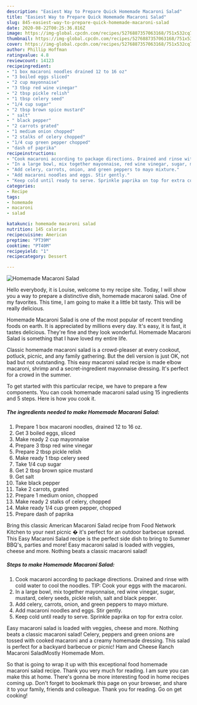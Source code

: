 ```yaml
---
description: "Easiest Way to Prepare Quick Homemade Macaroni Salad"
title: "Easiest Way to Prepare Quick Homemade Macaroni Salad"
slug: 845-easiest-way-to-prepare-quick-homemade-macaroni-salad
date: 2020-08-22T00:25:36.816Z
image: https://img-global.cpcdn.com/recipes/5276887357063168/751x532cq70/homemade-macaroni-salad-recipe-main-photo.jpg
thumbnail: https://img-global.cpcdn.com/recipes/5276887357063168/751x532cq70/homemade-macaroni-salad-recipe-main-photo.jpg
cover: https://img-global.cpcdn.com/recipes/5276887357063168/751x532cq70/homemade-macaroni-salad-recipe-main-photo.jpg
author: Phillip Hoffman
ratingvalue: 4.8
reviewcount: 14123
recipeingredient:
- "1 box macaroni noodles drained 12 to 16 oz"
- "3 boiled eggs sliced"
- "2 cup mayonnaise"
- "3 tbsp red wine vinegar"
- "2 tbsp pickle relish"
- "1 tbsp celery seed"
- "1/4 cup sugar"
- "2 tbsp brown spice mustard"
- " salt"
- " black pepper"
- "2 carrots grated"
- "1 medium onion chopped"
- "2 stalks of celery chopped"
- "1/4 cup green pepper chopped"
- "dash of paprika"
recipeinstructions:
- "Cook macaroni according to package directions. Drained and rinse with cold water to cool the noodles. TIP: Cook your eggs with the macaroni."
- "In a large bowl, mix together mayonnaise, red wine vinegar, sugar, mustard, celery seeds, pickle relish, salt and black pepper."
- "Add celery, carrots, onion, and green peppers to mayo mixture."
- "Add macaroni noodles and eggs. Stir gently."
- "Keep cold until ready to serve. Sprinkle paprika on top for extra color."
categories:
- Recipe
tags:
- homemade
- macaroni
- salad

katakunci: homemade macaroni salad 
nutrition: 145 calories
recipecuisine: American
preptime: "PT39M"
cooktime: "PT40M"
recipeyield: "1"
recipecategory: Dessert

---
```



![Homemade Macaroni Salad](https://img-global.cpcdn.com/recipes/5276887357063168/751x532cq70/homemade-macaroni-salad-recipe-main-photo.jpg)

Hello everybody, it is Louise, welcome to my recipe site. Today, I will show you a way to prepare a distinctive dish, homemade macaroni salad. One of my favorites. This time, I am going to make it a little bit tasty. This will be really delicious.

Homemade Macaroni Salad is one of the most popular of recent trending foods on earth. It is appreciated by millions every day. It's easy, it is fast, it tastes delicious. They're fine and they look wonderful. Homemade Macaroni Salad is something that I have loved my entire life.

Classic homemade macaroni salad is a crowd-pleaser at every cookout, potluck, picnic, and any family gathering. But the deli version is just OK, not bad but not outstanding. This easy macaroni salad recipe is made elbow macaroni, shrimp and a secret-ingredient mayonnaise dressing. It&#39;s perfect for a crowd in the summer.


To get started with this particular recipe, we have to prepare a few components. You can cook homemade macaroni salad using 15 ingredients and 5 steps. Here is how you cook it.

<!--inarticleads1-->

##### The ingredients needed to make Homemade Macaroni Salad:

1. Prepare 1 box macaroni noodles, drained 12 to 16 oz.
1. Get 3 boiled eggs, sliced
1. Make ready 2 cup mayonnaise
1. Prepare 3 tbsp red wine vinegar
1. Prepare 2 tbsp pickle relish
1. Make ready 1 tbsp celery seed
1. Take 1/4 cup sugar
1. Get 2 tbsp brown spice mustard
1. Get  salt
1. Take  black pepper
1. Take 2 carrots, grated
1. Prepare 1 medium onion, chopped
1. Make ready 2 stalks of celery, chopped
1. Make ready 1/4 cup green pepper, chopped
1. Prepare dash of paprika


Bring this classic American Macaroni Salad recipe from Food Network Kitchen to your next picnic � it&#39;s perfect for an outdoor barbecue spread. This Easy Macaroni Salad recipe is the perfect side dish to bring to Summer BBQ&#39;s, parties and more! Easy macaroni salad is loaded with veggies, cheese and more. Nothing beats a classic macaroni salad! 

<!--inarticleads2-->

##### Steps to make Homemade Macaroni Salad:

1. Cook macaroni according to package directions. Drained and rinse with cold water to cool the noodles. TIP: Cook your eggs with the macaroni.
1. In a large bowl, mix together mayonnaise, red wine vinegar, sugar, mustard, celery seeds, pickle relish, salt and black pepper.
1. Add celery, carrots, onion, and green peppers to mayo mixture.
1. Add macaroni noodles and eggs. Stir gently.
1. Keep cold until ready to serve. Sprinkle paprika on top for extra color.


Easy macaroni salad is loaded with veggies, cheese and more. Nothing beats a classic macaroni salad! Celery, peppers and green onions are tossed with cooked macaroni and a creamy homemade dressing. This salad is perfect for a backyard barbecue or picnic! Ham and Cheese Ranch Macaroni SaladMostly Homemade Mom. 

So that is going to wrap it up with this exceptional food homemade macaroni salad recipe. Thank you very much for reading. I am sure you can make this at home. There's gonna be more interesting food in home recipes coming up. Don't forget to bookmark this page on your browser, and share it to your family, friends and colleague. Thank you for reading. Go on get cooking!
